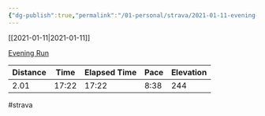 ```yaml
---
{"dg-publish":true,"permalink":"/01-personal/strava/2021-01-11-evening-run/"}
---
```



[[2021-01-11\|2021-01-11]]

[Evening Run](https://www.strava.com/activities/4616954846)

| Distance | Time  | Elapsed Time | Pace | Elevation |
| -------- | ----- | ------------ | ---- | --------- |
| 2.01     | 17:22 | 17:22        | 8:38 | 244       |




#strava

